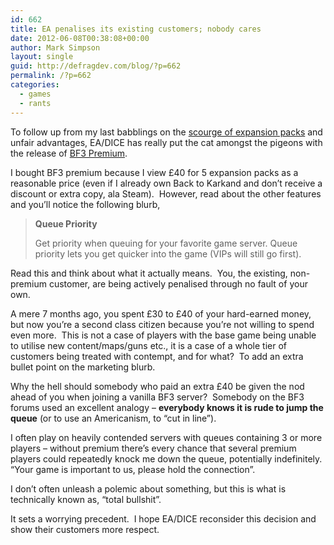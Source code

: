 ```yaml
---
id: 662
title: EA penalises its existing customers; nobody cares
date: 2012-06-08T00:38:08+00:00
author: Mark Simpson
layout: single
guid: http://defragdev.com/blog/?p=662
permalink: /?p=662
categories:
  - games
  - rants
---
```

To follow up from my last babblings on the [scourge of expansion packs](http://defragdev.com/blog/?p=649) and unfair advantages, EA/DICE has really put the cat amongst the pigeons with the release of [BF3 Premium](http://battlelog.battlefield.com/bf3/premium/).

I bought BF3 premium because I view £40 for 5 expansion packs as a reasonable price (even if I already own Back to Karkand and don’t receive a discount or extra copy, ala Steam).&#160; However, read about the other features and you’ll notice the following blurb,

> **Queue Priority**
> 
> Get priority when queuing for your favorite game server. Queue priority lets you get quicker into the game (VIPs will still go first).

Read this and think about what it actually means.&#160; You, the existing, non-premium customer, are being actively penalised through no fault of your own.

A mere 7 months ago, you spent £30 to £40 of your hard-earned money, but now you’re a second class citizen because you’re not willing to spend even more.&#160; This is not a case of players with the base game being unable to utilise new content/maps/guns etc., it is a case of a whole tier of customers being treated with contempt, and for what?&#160; To add an extra bullet point on the marketing blurb.

Why the hell should somebody who paid an extra £40 be given the nod ahead of you when joining a vanilla BF3 server?&#160; Somebody on the BF3 forums used an excellent analogy – **everybody knows it is rude to jump the queue** (or to use an Americanism, to “cut in line”).

I often play on heavily contended servers with queues containing 3 or more players – without premium there’s every chance that several premium players could repeatedly knock me down the queue, potentially indefinitely.&#160; “Your game is important to us, please hold the connection”.

I don’t often unleash a polemic about something, but this is what is technically known as, “total bullshit”.&#160; 

It sets a worrying precedent.&#160; I hope EA/DICE reconsider this decision and show their customers more respect.